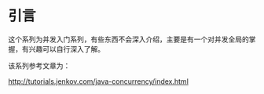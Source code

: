 # 引言

这个系列为并发入门系列，有些东西不会深入介绍，主要是有一个对并发全局的掌握，有兴趣可以自行深入了解。

该系列参考文章为：

http://tutorials.jenkov.com/java-concurrency/index.html

